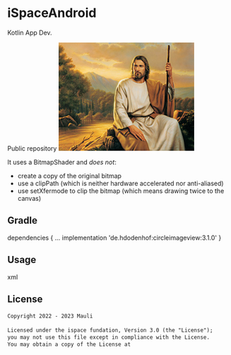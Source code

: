 # iSpaceAndroid
 Kotlin App Dev.

Public repository
![TheMaster](https://github.com/Mawuli87/android/blob/master/WordBF/jesus.jpg)

It uses a BitmapShader and *does not*:
* create a copy of the original bitmap
* use a clipPath (which is neither hardware accelerated nor anti-aliased)
* use setXfermode to clip the bitmap (which means drawing twice to the canvas)

Gradle
------

dependencies {
    ...
    implementation 'de.hdodenhof:circleimageview:3.1.0'
}


Usage
-----
xml
 <ImageView
            android:id="@+id/image_view_dice_one"
            android:layout_width="wrap_content"
            android:layout_height="wrap_content"
            android:layout_weight="1"
            android:contentDescription="@string/str_image_desc_one"
            android:padding="@dimen/padding_eight"
            android:src="@drawable/dice_empty"
            tools:src="@drawable/dice5" />
		


License
-------

    Copyright 2022 - 2023 Mauli

    Licensed under the ispace fundation, Version 3.0 (the "License");
    you may not use this file except in compliance with the License.
    You may obtain a copy of the License at